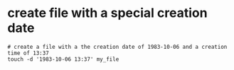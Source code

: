 # create file with a special creation date

```
# create a file with a the creation date of 1983-10-06 and a creation time of 13:37
touch -d '1983-10-06 13:37' my_file
```
